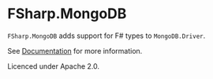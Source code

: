 # FSharp.MongoDB

`FSharp.MongoDB` adds support for F# types to `MongoDB.Driver`.

See [Documentation](https://github.com/pchalamet/FSharp.MongoDB) for more information.

Licenced under Apache 2.0.
